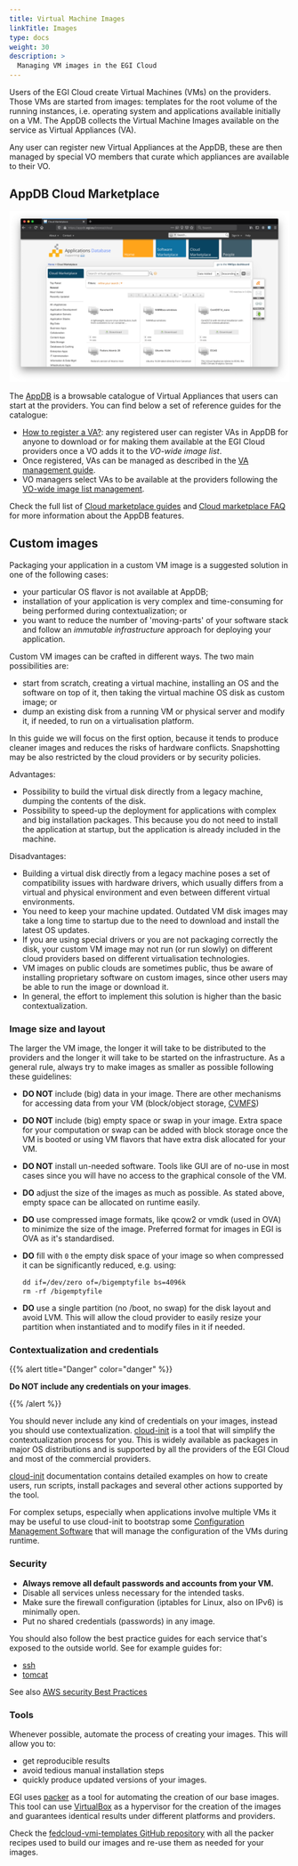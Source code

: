 ```yaml
---
title: Virtual Machine Images
linkTitle: Images
type: docs
weight: 30
description: >
  Managing VM images in the EGI Cloud
---
```


Users of the EGI Cloud create Virtual Machines (VMs) on the providers. Those VMs
are started from images: templates for the root volume of the running instances,
i.e. operating system and applications available initially on a VM. The AppDB
collects the Virtual Machine Images available on the service as Virtual
Appliances (VA).

Any user can register new Virtual Appliances at the AppDB, these are then
managed by special VO members that curate which appliances are available to
their VO.

## AppDB Cloud Marketplace

![AppDB Cloud Marketplace](appdb_cloud.png)

The [AppDB](https://appdb.egi.eu) is a browsable catalogue of Virtual Appliances
that users can start at the providers. You can find below a set of reference
guides for the catalogue:

- [How to register a VA?](https://wiki.appdb.egi.eu/main:faq:how_to_register_a_virtual_appliance):
  any registered user can register VAs in AppDB for anyone to download or for
  making them available at the EGI Cloud providers once a VO adds it to the
  _VO-wide image list_.
- Once registered, VAs can be managed as described in the
  [VA management guide](https://wiki.appdb.egi.eu/main:guides:guide_for_managing_virtual_appliance_versions_using_the_portal).
- VO managers select VAs to be available at the providers following the
  [VO-wide image list management](https://wiki.appdb.egi.eu/main:guides:manage_vo-wide_image_lists).

Check the full list of
[Cloud marketplace guides](https://wiki.appdb.egi.eu/main:guides#cloud_marketplace)
and
[Cloud marketplace FAQ](https://wiki.appdb.egi.eu/main:faq#cloud_marketplace)
for more information about the AppDB features.

## Custom images

Packaging your application in a custom VM image is a suggested solution in one
of the following cases:

- your particular OS flavor is not available at AppDB;
- installation of your application is very complex and time-consuming for being
  performed during contextualization; or
- you want to reduce the number of \'moving-parts\' of your software stack and
  follow an _immutable infrastructure_ approach for deploying your application.

Custom VM images can be crafted in different ways. The two main possibilities
are:

- start from scratch, creating a virtual machine, installing an OS and the
  software on top of it, then taking the virtual machine OS disk as custom
  image; or
- dump an existing disk from a running VM or physical server and modify it, if
  needed, to run on a virtualisation platform.

In this guide we will focus on the first option, because it tends to produce
cleaner images and reduces the risks of hardware conflicts. Snapshotting may be
also restricted by the cloud providers or by security policies.

Advantages:

- Possibility to build the virtual disk directly from a legacy machine, dumping
  the contents of the disk.
- Possibility to speed-up the deployment for applications with complex and big
  installation packages. This because you do not need to install the application
  at startup, but the application is already included in the machine.

Disadvantages:

- Building a virtual disk directly from a legacy machine poses a set of
  compatibility issues with hardware drivers, which usually differs from a
  virtual and physical environment and even between different virtual
  environments.
- You need to keep your machine updated. Outdated VM disk images may take a long
  time to startup due to the need to download and install the latest OS updates.
- If you are using special drivers or you are not packaging correctly the disk,
  your custom VM image may not run (or run slowly) on different cloud providers
  based on different virtualisation technologies.
- VM images on public clouds are sometimes public, thus be aware of installing
  proprietary software on custom images, since other users may be able to run
  the image or download it.
- In general, the effort to implement this solution is higher than the basic
  contextualization.

### Image size and layout

The larger the VM image, the longer it will take to be distributed to the
providers and the longer it will take to be started on the infrastructure. As a
general rule, always try to make images as smaller as possible following these
guidelines:

- **DO NOT** include (big) data in your image. There are other mechanisms for
  accessing data from your VM (block/object storage,
  [CVMFS](https://www.gridpp.ac.uk/wiki/RALnonLHCCVMFS))

- **DO NOT** include (big) empty space or swap in your image. Extra space for
  your computation or swap can be added with block storage once the VM is booted
  or using VM flavors that have extra disk allocated for your VM.

- **DO NOT** install un-needed software. Tools like GUI are of no-use in most
  cases since you will have no access to the graphical console of the VM.

- **DO** adjust the size of the images as much as possible. As stated above,
  empty space can be allocated on runtime easily.

- **DO** use compressed image formats, like qcow2 or vmdk (used in OVA) to
  minimize the size of the image. Preferred format for images in EGI is OVA as
  it\'s standardised.

- **DO** fill with `0` the empty disk space of your image so when compressed it
  can be significantly reduced, e.g. using:

  ```shell
  dd if=/dev/zero of=/bigemptyfile bs=4096k
  rm -rf /bigemptyfile
  ```

- **DO** use a single partition (no /boot, no swap) for the disk layout and
  avoid LVM. This will allow the cloud provider to easily resize your partition
  when instantiated and to modify files in it if needed.

### Contextualization and credentials

{{% alert title="Danger" color="danger" %}}

**Do NOT include any credentials on your images**.

{{% /alert %}}

You should never include any kind of credentials on your images, instead you
should use contextualization.
[cloud-init](https://cloudinit.readthedocs.io/en/latest/) is a tool that will
simplify the contextualization process for you. This is widely available as
packages in major OS distributions and is supported by all the providers of the
EGI Cloud and most of the commercial providers.

[cloud-init](https://cloudinit.readthedocs.io/en/latest/) documentation contains
detailed examples on how to create users, run scripts, install packages and
several other actions supported by the tool.

For complex setups, especially when applications involve multiple VMs it may be
useful to use cloud-init to bootstrap some
[Configuration Management Software](https://en.wikipedia.org/wiki/Comparison_of_open-source_configuration_management_software)
that will manage the configuration of the VMs during runtime.

### Security

- **Always remove all default passwords and accounts from your VM.**
- Disable all services unless necessary for the intended tasks.
- Make sure the firewall configuration (iptables for Linux, also on IPv6) is
  minimally open.
- Put no shared credentials (passwords) in any image.

You should also follow the best practice guides for each service that\'s exposed
to the outside world. See for example guides for:

- [ssh](http://wiki.centos.org/HowTos/Network/SecuringSSH)
- [tomcat](https://www.owasp.org/index.php/Securing_tomcat)

See also
[AWS security Best Practices](https://aws.amazon.com/whitepapers/aws-security-best-practices/)

### Tools

Whenever possible, automate the process of creating your images. This will allow
you to:

- get reproducible results
- avoid tedious manual installation steps
- quickly produce updated versions of your images.

EGI uses [packer](https://packer.io) as a tool for automating the creation of
our base images. This tool can use [VirtualBox](https://www.virtualbox.org/) as
a hypervisor for the creation of the images and guarantees identical results
under different platforms and providers.

Check the
[fedcloud-vmi-templates GitHub repository](https://github.com/EGI-Federation/fedcloud-vmi-templates)
with all the packer recipes used to build our images and re-use them as needed
for your images.
